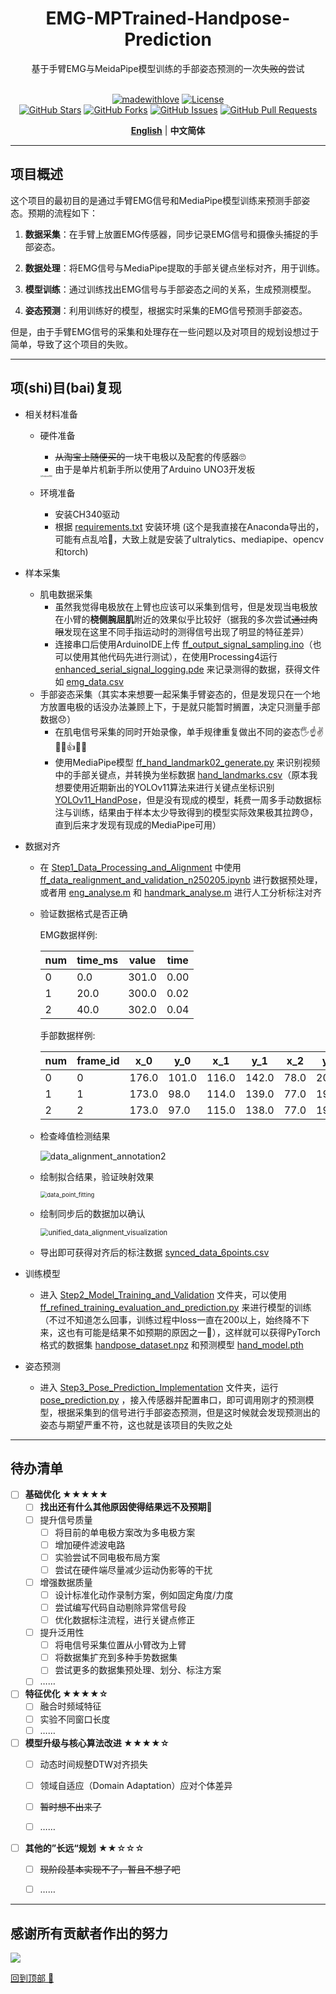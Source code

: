 <div align="center">

<h1>EMG-MPTrained-Handpose-Prediction</h1>

基于手臂EMG与MeidaPipe模型训练的手部姿态预测的一次~~失败的~~尝试<br>
<br>

[![madewithlove](https://img.shields.io/badge/made_with-%E2%9D%A4-red?style=for-the-badge&labelColor=orange)](https://github.com/TurkeyC/EMG-MPTrained-Handpose-Prediction) [![License](https://img.shields.io/badge/LICENSE-MIT-green.svg?style=for-the-badge)](https://github.com/TurkeyC/EMG-MPTrained-Handpose-Prediction/blob/master/LICENSE)<br>
[![GitHub Stars](https://img.shields.io/github/stars/TurkeyC/EMG-MPTrained-Handpose-Prediction.svg)](https://github.com/TurkeyC/EMG-MPTrained-Handpose-Prediction/stargazers) [![GitHub Forks](https://img.shields.io/github/forks/TurkeyC/EMG-MPTrained-Handpose-Prediction.svg)](https://github.com/TurkeyC/EMG-MPTrained-Handpose-Prediction/network)  [![GitHub Issues](https://img.shields.io/github/issues/TurkeyC/EMG-MPTrained-Handpose-Prediction.svg)](https://github.com/TurkeyC/EMG-MPTrained-Handpose-Prediction/issues) [![GitHub Pull Requests](https://img.shields.io/github/issues-pr/TurkeyC/EMG-MPTrained-Handpose-Prediction.svg)](https://github.com/TurkeyC/EMG-MPTrained-Handpose-Prediction/pulls)<br>

[**English**](README.md) | **中文简体**

</div>

---

## 项目概述
这个项目的最初目的是通过手臂EMG信号和MediaPipe模型训练来预测手部姿态。预期的流程如下：

 1. **数据采集**：在手臂上放置EMG传感器，同步记录EMG信号和摄像头捕捉的手部姿态。

 2. **数据处理**：将EMG信号与MediaPipe提取的手部关键点坐标对齐，用于训练。

 3. **模型训练**：通过训练找出EMG信号与手部姿态之间的关系，生成预测模型。

 4. **姿态预测**：利用训练好的模型，根据实时采集的EMG信号预测手部姿态。

但是，由于手臂EMG信号的采集和处理存在一些问题以及对项目的规划设想过于简单，导致了这个项目的失败。



---

## 项(shi)目(bai)复现

- 相关材料准备

  - 硬件准备
    - ~~从淘宝上随便买的~~一块干电极以及配套的传感器🙄
    - 由于是单片机新手所以使用了Arduino UNO3开发板
    
    <img src=".resource/ArduinoUNO.jpg" alt="ArduinoUNO" style="zoom:20%;" />
  - 环境准备
    - 安装CH340驱动
    - 根据 [requirements.txt](requirements.txt) 安装环境 (这个是我直接在Anaconda导出的，可能有点乱哈🤗，大致上就是安装了ultralytics、mediapipe、opencv和torch)

- 样本采集

  - 肌电数据采集
    - 虽然我觉得电极放在上臂也应该可以采集到信号，但是发现当电极放在小臂的**桡侧腕屈肌**附近的效果似乎比较好（据我的多次尝试~~通过肉眼~~发现在这里不同手指运动时的测得信号出现了明显的特征差异）
    - 连接串口后使用ArduinoIDE上传 [ff_output_signal_sampling.ino](Arduino%26Processing4_Emg/Arduino_Part/FF_Output_Signal_Sampling/ff_output_signal_sampling.ino)（也可以使用其他代码先进行测试），在使用Processing4运行 [enhanced_serial_signal_logging.pde](Arduino%26Processing4_Emg/Processing4_Part/Enhanced_Serial_Signal_Logging/enhanced_serial_signal_logging.pde) 来记录测得的数据，获得文件如 [emg_data.csv](Cross_Modal_Action_Recognition_Training/Backup_Database_and_Model_Repository_TOP/Emg_Data/emg_data.csv)
  - 手部姿态采集（其实本来想要一起采集手臂姿态的，但是发现只在一个地方放置电极的话没办法兼顾上下，于是就只能暂时搁置，决定只测量手部数据😞）
    - 在肌电信号采集的同时开始录像，单手规律重复做出不同的姿态🖐️☝️✌️🖖🤘👍✊🫳
    - 使用MediaPipe模型 [ff_hand_landmark02_generate.py](MediaPipe_HandPose/ff_hand_landmark02_generate.py) 来识别视频中的手部关键点，并转换为坐标数据 [hand_landmarks.csv](MediaPipe_HandPose/hand_landmarks.csv)（原本我想要使用近期新出的YOLOv11算法来进行关键点坐标识别 [YOLOv11_HandPose](YOLOv11_HandPose)，但是没有现成的模型，耗费一周多手动数据标注与训练，结果由于样本太少导致得到的模型实际效果极其拉跨😓，直到后来才发现有现成的MediaPipe可用）

- 数据对齐

  - 在 [Step1_Data_Processing_and_Alignment](Cross_Modal_Action_Recognition_Training/Step1_Data_Processing_and_Alignment) 中使用 [ff_data_realignment_and_validation_n250205.ipynb](Cross_Modal_Action_Recognition_Training/Step1_Data_Processing_and_Alignment/ff_data_realignment_and_validation_n250205.ipynb) 进行数据预处理，或者用 [eng_analyse.m](Cross_Modal_Action_Recognition_Training/Step1_Data_Processing_and_Alignment/MATLAB_Inspection_Data/eng_analyse.m) 和 [handmark_analyse.m](Cross_Modal_Action_Recognition_Training/Step1_Data_Processing_and_Alignment/MATLAB_Inspection_Data/handmark_analyse.m) 进行人工分析标注对齐

  - 验证数据格式是否正确<br>

    EMG数据样例:<br>

    | num  | time_ms | value | time |
    | ---- | ------- | ----- | ---- |
    | 0    | 0.0     | 301.0 | 0.00 |
    | 1    | 20.0    | 300.0 | 0.02 |
    | 2    | 40.0    | 302.0 | 0.04 |

    手部数据样例:<br>

    | num  | frame_id | x_0   | y_0   | x_1   | y_1   | x_2  | y_2   | x_3  | y_3   | x_4  | ...  |
    | ---- | -------- | ----- | ----- | ----- | ----- | ---- | ----- | ---- | ----- | ---- | ---- |
    | 0    | 0        | 176.0 | 101.0 | 116.0 | 142.0 | 78.0 | 201.0 | 60.0 | 254.0 | 38.0 | ...  |
    | 1    | 1        | 173.0 | 98.0  | 114.0 | 139.0 | 77.0 | 199.0 | 61.0 | 256.0 | 40.0 | ...  |
    | 2    | 2        | 173.0 | 97.0  | 115.0 | 138.0 | 77.0 | 199.0 | 61.0 | 255.0 | 39.0 | ...  |

  - 检查峰值检测结果

    ![data_alignment_annotation2](.resource/data_alignment_annotation2.png)

  - 绘制拟合结果，验证映射效果

    <img src=".resource/data_point_fitting.png" alt="data_point_fitting" style="zoom: 67%;" />

  - 绘制同步后的数据加以确认

    <img src=".resource/unified_data_alignment_visualization.png" alt="unified_data_alignment_visualization" style="zoom:80%;" />

  - 导出即可获得对齐后的标注数据 [synced_data_6points.csv](Cross_Modal_Action_Recognition_Training/Step1_Data_Processing_and_Alignment/synced_data_6points.csv)

- 训练模型

  - 进入 [Step2_Model_Training_and_Validation](Cross_Modal_Action_Recognition_Training/Step2_Model_Training_and_Validation) 文件夹，可以使用 [ff_refined_training_evaluation_and_prediction.py](Cross_Modal_Action_Recognition_Training/Step2_Model_Training_and_Validation/ff_refined_training_evaluation_and_prediction.py) 来进行模型的训练（不过不知道怎么回事，训练过程中loss一直在200以上，始终降不下来，这也有可能是结果不如预期的原因之一🤔），这样就可以获得PyTorch格式的数据集 [handpose_dataset.npz](Cross_Modal_Action_Recognition_Training/Step2_Model_Training_and_Validation/backup_database_and_model_repository/handpose_dataset.npz) 和预测模型 [hand_model.pth](Cross_Modal_Action_Recognition_Training/Step2_Model_Training_and_Validation/backup_database_and_model_repository/hand_model.pth)

- 姿态预测

  - 进入 [Step3_Pose_Prediction_Implementation](Cross_Modal_Action_Recognition_Training/Step3_Pose_Prediction_Implementation) 文件夹，运行 [pose_prediction.py](Cross_Modal_Action_Recognition_Training/Step3_Pose_Prediction_Implementation/pose_prediction.py) ，接入传感器并配置串口，即可调用刚才的预测模型，根据采集到的信号进行手部姿态预测，但是这时候就会发现预测出的姿态与期望严重不符，这也就是该项目的失败之处




---

## 待办清单

- [ ] **基础优化 ★★★★★**
  - [ ] **找出还有什么其他原因使得结果远不及预期**🤔
  - [ ] 提升信号质量
    - [ ] 将目前的单电极方案改为多电极方案
    - [ ] 增加硬件滤波电路
    - [ ] 实验尝试不同电极布局方案
    - [ ] 尝试在硬件端尽量减少运动伪影等的干扰
  - [ ] 增强数据质量
    - [ ] 设计标准化动作录制方案，例如固定角度/力度
    - [ ] 尝试编写代码自动剔除异常信号段
    - [ ] 优化数据标注流程，进行关键点修正
  - [ ] 提升泛用性
    - [ ] 将电信号采集位置从小臂改为上臂
    - [ ] 将数据集扩充到多种手势数据集
    - [ ] 尝试更多的数据集预处理、划分、标注方案
  - [ ] ……
  
- [ ] **特征优化 ★★★★☆**
  - [ ] 融合时频域特征
  - [ ] 实验不同窗口长度
  - [ ] ……
  
- [ ] **模型升级与核心算法改进 ★★★★☆**
  - [ ] 动态时间规整DTW对齐损失
  - [ ] 领域自适应（Domain Adaptation）应对个体差异
  - [ ] ~~暂时想不出来了~~
  - [ ] ……
  
  
  
- [ ] **其他的”长远“规划** ★★☆☆☆
  - [ ] ~~现阶段基本实现不了，暂且不想了吧~~
  - [ ] ……




---

## 感谢所有贡献者作出的努力

<a href="https://github.com/TurkeyC/EMG-MPTrained-Handpose-Prediction/graphs/contributors" target="_blank">
  <img src="https://contrib.rocks/image?repo=TurkeyC/EMG-MPTrained-Handpose-Prediction" />
</a>

[回到顶部 🚀](https://github.com/TurkeyC/EMG-MPTrained-Handpose-Prediction?tab=readme-ov-file#readme)